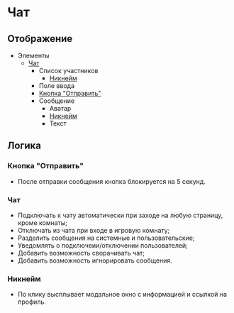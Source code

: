# Чат

## Отображение

- Элементы
    - [Чат](#Чат)
        - Список участников
            - [Никнейм](#Никнейм)
        - Поле ввода
        - [Кнопка "Отправить"](#Кнопка-Отправить)
        - Сообщение
            - Аватар
            - [Никнейм](#Никнейм)
            - Текст

## Логика

### Кнопка "Отправить"

- После отправки сообщения кнопка блокируется на 5 секунд.

### Чат

- Подключать к чату автоматически при заходе на любую страницу, кроме комнаты;
- Отключать из чата при входе в игровую комнату;
- Разделить сообщения на системные и пользовательские;
- Уведомлять о подключеии/отключении пользователей;
- Добавить возможность сворачивать чат;
- Добавить возможность игнорировать сообщения.

### Никнейм

- По клику высплывает модальное окно с информацией и ссылкой на профиль.